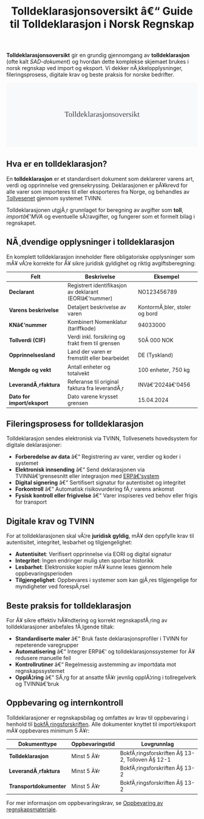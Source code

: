 ﻿---
title: "Tolldeklarasjonsoversikt â€“ Guide til Tolldeklarasjon i Norsk Regnskap"
meta_title: "Tolldeklarasjonsoversikt â€“ Guide til Tolldeklarasjon i Norsk Regnskap"
meta_description: '**Tolldeklarasjonsoversikt** gir en grundig gjennomgang av **tolldeklarasjon** (ofte kalt *SAD-dokument*) og hvordan dette komplekse skjemaet brukes i norsk reg...'
slug: tolldeklarasjonsoversikt
type: blog
layout: pages/single
---

**Tolldeklarasjonsoversikt** gir en grundig gjennomgang av **tolldeklarasjon** (ofte kalt *SAD-dokument*) og hvordan dette komplekse skjemaet brukes i norsk regnskap ved import og eksport. Vi dekker nÃ¸kkelopplysninger, fileringsprosess, digitale krav og beste praksis for norske bedrifter.

![Tolldeklarasjonsoversikt](tolldeklarasjonsoversikt-image.svg)

## Hva er en tolldeklarasjon?

En **tolldeklarasjon** er et standardisert dokument som deklarerer varens art, verdi og opprinnelse ved grensekryssing. Deklarasjonen er pÃ¥krevd for alle varer som importeres til eller eksporteres fra Norge, og behandles av [Tollvesenet](/blogs/regnskap/hva-er-toll "Hva er Toll? Toll og Tollbehandling i Norge") gjennom systemet TVINN.

Tolldeklarasjonen utgjÃ¸r grunnlaget for beregning av avgifter som **toll**, *importâ€‘MVA* og eventuelle sÃ¦ravgifter, og fungerer som et formelt bilag i regnskapet.

## NÃ¸dvendige opplysninger i tolldeklarasjon

En komplett tolldeklarasjon inneholder flere obligatoriske opplysninger som mÃ¥ vÃ¦re korrekte for Ã¥ sikre juridisk gyldighet og riktig avgiftsberegning:

| **Felt**                  | **Beskrivelse**                                     | **Eksempel**                      |
|---------------------------|-----------------------------------------------------|-----------------------------------|
| **Declarant**             | Registrert identifikasjon av deklarant (EORIâ€‘nummer) | NO123456789                       |
| **Varens beskrivelse**    | Detaljert beskrivelse av varen                      | KontormÃ¸bler, stoler og bord      |
| **KNâ€‘nummer**             | Kombinert Nomenklatur (tariffkode)                  | 94033000                          |
| **Tollverdi (CIF)**       | Verdi inkl. forsikring og frakt frem til grensen    | 50Â 000 NOK                        |
| **Opprinnelsesland**      | Land der varen er fremstilt eller bearbeidet         | DE (Tyskland)                     |
| **Mengde og vekt**        | Antall enheter og totalvekt                          | 100 enheter, 750 kg               |
| **LeverandÃ¸rfaktura**     | Referanse til original faktura fra leverandÃ¸r       | INVâ€‘2024â€‘0456                     |
| **Dato for import/eksport**| Dato varene krysset grensen                         | 15.04.2024                        |

## Fileringsprosess for tolldeklarasjon

Tolldeklarasjon sendes elektronisk via TVINN, Tollvesenets hovedsystem for digitale deklarasjoner:

* **Forberedelse av data** â€“ Registrering av varer, verdier og koder i systemet
* **Elektronisk innsending** â€“ Send deklarasjonen via TVINNâ€‘grensesnitt eller integrasjon med [ERPâ€‘system](/blogs/regnskap/hva-er-erp-system "Hva er ERPâ€‘system?")
* **Digital signering** â€“ Sertifisert signatur for autentisitet og integritet
* **Forkontroll** â€“ Automatisk risikovurdering fÃ¸r varens ankomst
* **Fysisk kontroll eller frigivelse** â€“ Varer inspiseres ved behov eller frigis for transport

## Digitale krav og TVINN

For at tolldeklarasjonen skal vÃ¦re **juridisk gyldig**, mÃ¥ den oppfylle krav til autentisitet, integritet, lesbarhet og tilgjengelighet:

* **Autentisitet**: Verifisert opprinnelse via EORI og digital signatur
* **Integritet**: Ingen endringer mulig uten sporbar historikk
* **Lesbarhet**: Elektroniske kopier mÃ¥ kunne leses gjennom hele oppbevaringsperioden
* **Tilgjengelighet**: Oppbevares i systemer som kan gjÃ¸res tilgjengelige for myndigheter ved forespÃ¸rsel

## Beste praksis for tolldeklarasjon

For Ã¥ sikre effektiv hÃ¥ndtering og korrekt regnskapsfÃ¸ring av tolldeklarasjoner anbefales fÃ¸lgende tiltak:

* **Standardiserte maler** â€“ Bruk faste deklarasjonsprofiler i TVINN for repeterende varegrupper
* **Automatisering** â€“ Integrer ERPâ€‘ og tolldeklarasjonssystemer for Ã¥ redusere manuelle feil
* **Kontrollrutiner** â€“ Regelmessig avstemming av importdata mot regnskapssystemet
* **OpplÃ¦ring** â€“ SÃ¸rg for at ansatte fÃ¥r jevnlig opplÃ¦ring i tollregelverk og TVINNâ€‘bruk

## Oppbevaring og internkontroll

Tolldeklarasjoner er regnskapsbilag og omfattes av krav til oppbevaring i henhold til [bokfÃ¸ringsforskriften](/blogs/regnskap/hva-er-bokforingsforskriften "Hva er BokfÃ¸ringsforskriften?"). Alle dokumenter knyttet til import/eksport mÃ¥ oppbevares minimum 5 Ã¥r:

| **Dokumenttype**         | **Oppbevaringstid** | **Lovgrunnlag**                               |
|--------------------------|---------------------|------------------------------------------------|
| **Tolldeklarasjon**      | Minst 5 Ã¥r          | BokfÃ¸ringsforskriften Â§ 13-2, Tolloven Â§ 12-1  |
| **LeverandÃ¸rfaktura**    | Minst 5 Ã¥r          | BokfÃ¸ringsforskriften Â§ 13-2                  |
| **Transportdokumenter**  | Minst 5 Ã¥r          | BokfÃ¸ringsforskriften Â§ 13-2                  |

For mer informasjon om oppbevaringskrav, se [Oppbevaring av regnskapsmateriale](/blogs/regnskap/oppbevaring-av-regnskapsmateriale "Oppbevaring av Regnskapsmateriale - Krav og frister").
